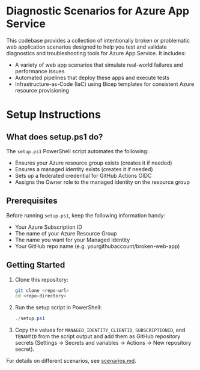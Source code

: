 # Diagnostic Scenarios for Azure App Service

This codebase provides a collection of intentionally broken or problematic web application scenarios designed to help you test and validate diagnostics and troubleshooting tools for Azure App Service. It includes:
- A variety of web app scenarios that simulate real-world failures and performance issues
- Automated pipelines that deploy these apps and execute tests
- Infrastructure-as-Code (IaC) using Bicep templates for consistent Azure resource provisioning

# Setup Instructions

## What does setup.ps1 do?
The `setup.ps1` PowerShell script automates the following:
- Ensures your Azure resource group exists (creates it if needed)
- Ensures a managed identity exists (creates it if needed)
- Sets up a federated credential for GitHub Actions OIDC
- Assigns the Owner role to the managed identity on the resource group

## Prerequisites
Before running `setup.ps1`, keep the following information handy:
- Your Azure Subscription ID
- The name of your Azure Resource Group
- The name you want for your Managed Identity
- Your GitHub repo name (e.g. yourgithubaccount/broken-web-app)

## Getting Started
1. Clone this repository:
   ```sh
   git clone <repo-url>
   cd <repo-directory>
   ```
2. Run the setup script in PowerShell:
   ```powershell
   ./setup.ps1
   ```
3. Copy the values for `MANAGED_IDENTITY_CLIENTID`, `SUBSCRIPTIONID`, and `TENANTID` from the script output and add them as GitHub repository secrets (Settings → Secrets and variables → Actions → New repository secret).

For details on different scenarios, see [scenarios.md](scenarios.md). 